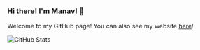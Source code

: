 ### Hi there! I'm Manav! 👋

Welcome to my GitHub page! You can also see my website [here](https://0xmmalik.github.io)!

![GitHub Stats](https://github-readme-stats.vercel.app/api?username=0xmmalik&show_icons=true&count_private=true)

<!--
**0xmmalik/0xmmalik** is a ✨ _special_ ✨ repository because its `README.md` (this file) appears on your GitHub profile.

Here are some ideas to get you started:

- 🔭 I’m currently working on ...
- 🌱 I’m currently learning ...
- 👯 I’m looking to collaborate on ...
- 🤔 I’m looking for help with ...
- 💬 Ask me about ...
- 📫 How to reach me: ...
- 😄 Pronouns: ...
- ⚡ Fun fact: ...
-->
